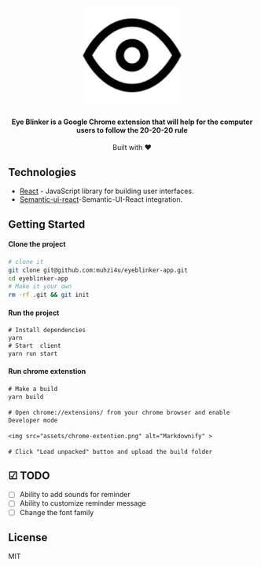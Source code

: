 <h1 align="center">
  <br>
  <a href="https://chrome.google.com/webstore/detail/eye-blinker/fbgchecgijgcacfckobealojikbohcdd"><img src="public/icons/icon.png" alt="Markdownify" width="200"></a>

</h1>

<h4 align="center">Eye Blinker is a Google Chrome extension that will help for the computer users to follow the 20-20-20 rule</h4>

<div align="center">
  Built with ❤︎  
</div>

## Technologies

- [React](https://reactjs.org/) - JavaScript library for building user interfaces.
- [Semantic-ui-react](https://react.semantic-ui.com/)-Semantic-UI-React integration.

## Getting Started

#### Clone the project

```sh
# clone it
git clone git@github.com:muhzi4u/eyeblinker-app.git
cd eyeblinker-app
# Make it your own
rm -rf .git && git init
```

#### Run the project

```
# Install dependencies
yarn
# Start  client
yarn run start

```

#### Run chrome extenstion

```
# Make a build
yarn build

# Open chrome://extensions/ from your chrome browser and enable Developer mode

<img src="assets/chrome-extention.png" alt="Markdownify" >

# Click "Load unpacked" button and upload the build folder
```

## ☑ TODO

- [ ] Ability to add sounds for reminder
- [ ] Ability to customize reminder message
- [ ] Change the font family

## License

MIT
